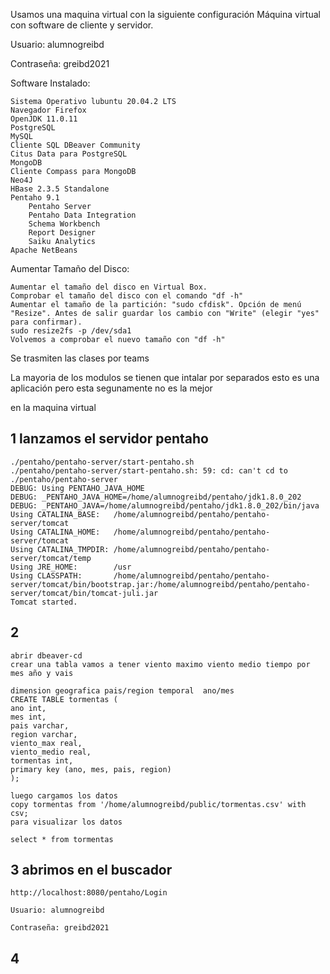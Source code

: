 Usamos una maquina virtual con la siguiente configuración
Máquina virtual con software de cliente y servidor.

Usuario: alumnogreibd

Contraseña: greibd2021

Software Instalado:

    Sistema Operativo lubuntu 20.04.2 LTS
    Navegador Firefox
    OpenJDK 11.0.11
    PostgreSQL
    MySQL
    Cliente SQL DBeaver Community
    Citus Data para PostgreSQL
    MongoDB
    Cliente Compass para MongoDB
    Neo4J
    HBase 2.3.5 Standalone
    Pentaho 9.1
        Pentaho Server
        Pentaho Data Integration
        Schema Workbench
        Report Designer
        Saiku Analytics
    Apache NetBeans

Aumentar Tamaño del Disco:

    Aumentar el tamaño del disco en Virtual Box.
    Comprobar el tamaño del disco con el comando "df -h"
    Aumentar el tamaño de la partición: "sudo cfdisk". Opción de menú "Resize". Antes de salir guardar los cambio con "Write" (elegir "yes" para confirmar). 
    sudo resize2fs -p /dev/sda1
    Volvemos a comprobar el nuevo tamaño con "df -h"



Se trasmiten las clases por teams

La mayoria de los modulos se tienen que intalar por separados esto es una aplicación pero esta segunamente no es la mejor 


en la maquina virtual 
## 1 lanzamos el servidor pentaho

    ./pentaho/pentaho-server/start-pentaho.sh                                                                                                                                                                                                    
    ./pentaho/pentaho-server/start-pentaho.sh: 59: cd: can't cd to ./pentaho/pentaho-server                                                                                                                                                                             
    DEBUG: Using PENTAHO_JAVA_HOME                                                                                                                                                                                                                                      
    DEBUG: _PENTAHO_JAVA_HOME=/home/alumnogreibd/pentaho/jdk1.8.0_202                                                                                                                                                                                                   
    DEBUG: _PENTAHO_JAVA=/home/alumnogreibd/pentaho/jdk1.8.0_202/bin/java                                                                                                                                                                                               
    Using CATALINA_BASE:   /home/alumnogreibd/pentaho/pentaho-server/tomcat                                                                                                                                                                                             
    Using CATALINA_HOME:   /home/alumnogreibd/pentaho/pentaho-server/tomcat                                                                                                                                                                                             
    Using CATALINA_TMPDIR: /home/alumnogreibd/pentaho/pentaho-server/tomcat/temp                                                                                                                                                                                        
    Using JRE_HOME:        /usr                                                                                                                                                                                                                                         
    Using CLASSPATH:       /home/alumnogreibd/pentaho/pentaho-server/tomcat/bin/bootstrap.jar:/home/alumnogreibd/pentaho/pentaho-server/tomcat/bin/tomcat-juli.jar                                                                                                      
    Tomcat started.                                                                                                                                                  

## 2
    abrir dbeaver-cd
    crear una tabla vamos a tener viento maximo viento medio tiempo por mes año y vais

    dimension geografica pais/region temporal  ano/mes
    CREATE TABLE tormentas (
	ano int,
	mes int,
	pais varchar,
	region varchar,
	viento_max real,
	viento_medio real,
	tormentas int,
	primary key (ano, mes, pais, region)
    );

    luego cargamos los datos 
    copy tormentas from '/home/alumnogreibd/public/tormentas.csv' with csv;
    para visualizar los datos

    select * from tormentas
## 3 abrimos en el buscador 
    http://localhost:8080/pentaho/Login

    Usuario: alumnogreibd

    Contraseña: greibd2021
    
## 4 
